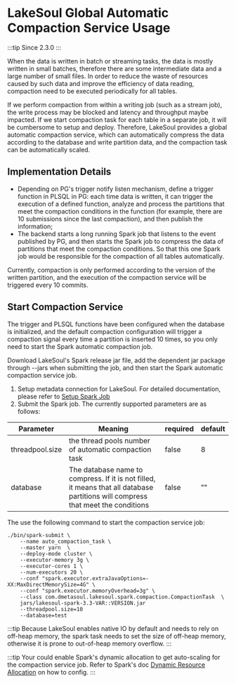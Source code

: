 # LakeSoul Global Automatic Compaction Service Usage

<!--
SPDX-FileCopyrightText: 2023 LakeSoul Contributors

SPDX-License-Identifier: Apache-2.0
-->

:::tip
Since 2.3.0
:::

When the data is written in batch or streaming tasks, the data is mostly written in small batches, therefore there are some intermediate data and a large number of small files. In order to reduce the waste of resources caused by such data and improve the efficiency of data reading, compaction need to be executed periodically for all tables.

If we perform compaction from within a writing job (such as a stream job), the write process may be blocked and latency and throughput maybe impacted. If we start compaction task for each table in a separate job, it will be cumbersome to setup and deploy. Therefore, LakeSoul provides a global automatic compaction service, which can automatically compress the data according to the database and write partition data, and the compaction task can be automatically scaled.

## Implementation Details
- Depending on PG's trigger notify listen mechanism, define a trigger function in PLSQL in PG: each time data is written, it can trigger the execution of a defined function, analyze and process the partitions that meet the compaction conditions in the function (for example, there are 10 submissions since the last compaction), and then publish the information;
- The backend starts a long running Spark job that listens to the event published by PG, and then starts the Spark job to compress the data of partitions that meet the compaction conditions. So that this one Spark job would be responsible for the compaction of all tables automatically.

Currently, compaction is only performed according to the version of the written partition, and the execution of the compaction service will be triggered every 10 commits.

## Start Compaction Service

The trigger and PLSQL functions have been configured when the database is initialized, and the default compaction configuration will trigger a compaction signal every time a partition is inserted 10 times, so you only need to start the Spark automatic compaction job.

Download LakeSoul's Spark release jar file, add the dependent jar package through --jars when submitting the job, and then start the Spark automatic compaction service job.

1. Setup metadata connection for LakeSoul. For detailed documentation, please refer
   to [Setup Spark Job](../03-Usage%20Docs/02-setup-spark.md)
2. Submit the Spark job. The currently supported parameters are as follows:

| Parameter       | Meaning                                                                                                                          | required | default |
| --------------- | -------------------------------------------------------------------------------------------------------------------------------- | -------- | ------- |
| threadpool.size | the thread pools number of automatic compaction task                                                                             | false    | 8       |
| database        | The database name to compress. If it is not filled, it means that all database partitions will compress that meet the conditions | false    | ""      |

The use the following command to start the compaction service job:
```shell
./bin/spark-submit \
    --name auto_compaction_task \
    --master yarn  \
    --deploy-mode cluster \
    --executor-memory 3g \
    --executor-cores 1 \
    --num-executors 20 \
    --conf "spark.executor.extraJavaOptions=-XX:MaxDirectMemorySize=4G" \
    --conf "spark.executor.memoryOverhead=3g" \
    --class com.dmetasoul.lakesoul.spark.compaction.CompactionTask  \
    jars/lakesoul-spark-3.3-VAR::VERSION.jar 
    --threadpool.size=10
    --database=test
```

:::tip
Because LakeSoul enables native IO by default and needs to rely on off-heap memory, the spark task needs to set the size of off-heap memory, otherwise it is prone to out-of-heap memory overflow.
:::

:::tip
Your could enable Spark's dynamic allocation to get auto-scaling for the compaction service job. Refer to Spark's doc [Dynamic Resource Allocation](https://spark.apache.org/docs/3.3.1/job-scheduling.html#dynamic-resource-allocation) on how to config.
:::